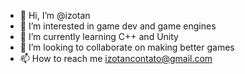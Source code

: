 - 👋 Hi, I’m @izotan
- 👀 I’m interested in game dev and game engines
- 🌱 I’m currently learning C++ and Unity
- 💞️ I’m looking to collaborate on making better games
- 📫 How to reach me izotancontato@gmail.com

<!---
izotan/izotan is a ✨ special ✨ repository because its `README.md` (this file) appears on your GitHub profile.
You can click the Preview link to take a look at your changes.
--->
